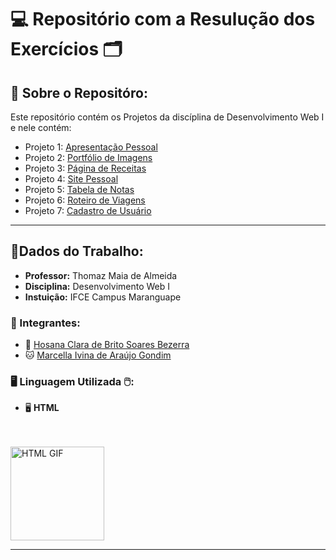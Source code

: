 # 💻 Repositório com a Resulução dos Exercícios 🗂 

## 🔎 Sobre o Repositóro: 
Este repositório contém os Projetos da discíplina de Desenvolvimento Web I e nele contém:

- Projeto 1: [Apresentação Pessoal](Apresentacao_Pessoal.html)
- Projeto 2: [Portfólio de Imagens](Portifólio_de_Imagens)
- Projeto 3: [Página de Receitas](Página_de_Receitas)
- Projeto 4: [Site Pessoal](Site_pessoal)
- Projeto 5: [Tabela de Notas](Tabela_de_notas)
- Projeto 6: [Roteiro de Viagens](Roteiro_de_viagens)
- Projeto 7: [Cadastro de Usuário](Cadastro_Usuario)

---
## 📝Dados do Trabalho:

- **Professor:** Thomaz Maia de Almeida
- **Disciplina:** Desenvolvimento Web I
- **Instuição:** IFCE Campus Maranguape
  
### 👾 Integrantes:
- 🐑 [Hosana Clara de Brito Soares Bezerra](https://github.com/hosanasoaress)
- 🐱 [Marcella Ivina de Araújo Gondim](https://github.com/MarcyIvi)



### 🖥️ Linguagem Utilizada 🖱️:

- 🖥️ **HTML**
<br>
<br>

<img align="rigth" alt="HTML GIF" width="150" height="150" src="https://cdn.dribbble.com/users/783/screenshots/104300/shot_1295820312.gif">

<br>

---
